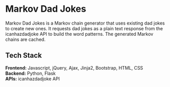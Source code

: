 # Markov Dad Jokes

Markov Dad Jokes is a Markov chain generator that uses existing dad jokes to create new ones.
It requests dad jokes as a plain text response from the icanhazdadjoke API to build the word patterns.
The generated Markov chains are cached. 

## <a name="tech-stack"></a>Tech Stack

__Frontend:__ Javascript, jQuery, Ajax, Jinja2, Bootstrap, HTML, CSS <br/>
__Backend:__ Python, Flask <br/>
__APIs:__ icanhazdadjoke API <br/>



